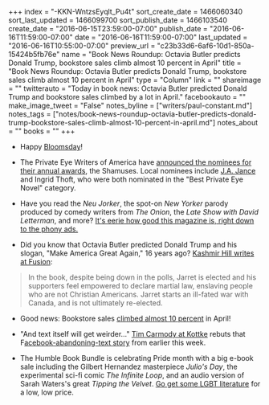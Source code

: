 +++
index = "-KKN-WntzsEyqlt_Pu4t"
sort_create_date = 1466060340
sort_last_updated = 1466099700
sort_publish_date = 1466103540
create_date = "2016-06-15T23:59:00-07:00"
publish_date = "2016-06-16T11:59:00-07:00"
date = "2016-06-16T11:59:00-07:00"
last_updated = "2016-06-16T10:55:00-07:00"
preview_url = "c23b33d6-6af6-10d1-850a-15424b5fb76e"
name = "Book News Roundup: Octavia Butler predicts Donald Trump, bookstore sales climb almost 10 percent in April"
title = "Book News Roundup: Octavia Butler predicts Donald Trump, bookstore sales climb almost 10 percent in April"
type = "Column"
link = ""
shareimage = ""
twitterauto = "Today in book news: Octavia Butler predicted Donald Trump and bookstore sales climbed by a lot in April."
facebookauto = ""
make_image_tweet = "False"
notes_byline = ["writers/paul-constant.md"]
notes_tags = ["notes/book-news-roundup-octavia-butler-predicts-donald-trump-bookstore-sales-climb-almost-10-percent-in-april.md"]
notes_about = ""
books = ""
+++
* Happy [Bloomsday](http://lithub.com/its-bloomsday-all-over-the-world/)!

* The Private Eye Writers of America have [announced the nominees for their annual awards](http://crimespreemag.com/the-private-eye-writers-of-america-announce-nominees-of-2016-shamus-awards/), the Shamuses. Local nominees include [J.A. Jance](http://seattlereviewofbooks.com/notes/2015/09/02/talking-with-ja-jance-about-the-literature-of-seattle/) and Ingrid Thoft, who were both nominated in the "Best Private Eye Novel" category.

* Have you read the *Neu Jorker*, the spot-on *New Yorker* parody produced by comedy writers from *The Onion*, the *Late Show with David Letterman*, and more? [It's eerie how good this magazine is, right down to the phony ads.](http://www.0s-1s.com/neujorker)

* Did you know that Octavia Butler predicted Donald Trump and his slogan, "Make America Great Again," 16 years ago? [Kashmir Hill writes at Fusion](http://fusion.net/story/313923/make-america-great-again-fictional-presidential-candidate/):

<blockquote>In the book, despite being down in the polls, Jarret is elected and his supporters feel empowered to declare martial law, enslaving people who are not Christian Americans. Jarret starts an ill-fated war with Canada, and is not ultimately re-elected.</blockquote>

* Good news: Bookstore sales [climbed almost 10 percent](http://www.shelf-awareness.com/issue.html?issue=2775#m32865) in April!

* "And text itself will get weirder..." [Tim Carmody at Kottke](http://kottke.org/16/06/facebook-is-wrong-text-is-deathless) rebuts that F[acebook-abandoning-text story](http://seattlereviewofbooks.com/notes/2016/06/14/facebook-is-predicting-the-end-of-the-written-word-on-its-platform/) from earlier this week.

* The Humble Book Bundle is celebrating Pride month with a big e-book sale including the Gilbert Hernandez masterpiece *Julio's Day*, the experimental sci-fi comic *The Infinite Loop*, and an audio version of Sarah Waters's great *Tipping the Velvet*. [Go get some LGBT literature](https://www.humblebundle.com/books/lgbtq-book-bundle) for a low, low price.

